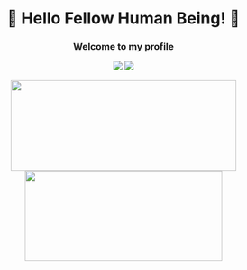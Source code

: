 <div align="center">
  <h1> 👋 Hello Fellow Human Being! 👋 </h1>
  <h3> Welcome to my profile </h3>
  
  <a href="https://about.jeb4.dev/">
    <img align="top" src="https://img.shields.io/badge/Portfolio-red?style=for-the-badge" />
  </a>
  <a href="https://discord.com/users/368862359562747916/">
    <img align="top" src="https://img.shields.io/badge/Discord-blue?style=for-the-badge&logo=discord&logoColor=white" />
  </a>
  <br>
  <br>
  <a href="https://github.com/Jeb4dev/github-readme-stats">
    <img align="center" width="400" height="160" src="https://github-readme-stats-bice-phi-35.vercel.app/api?username=Jeb4dev&theme=gruvbox" />
  </a>
  <a href="https://github.com/Jeb4dev/github-readme-stats">
    <img align="center" width="350" height="160" src="https://github-readme-stats-bice-phi-35.vercel.app/api/top-langs/?username=Jeb4dev&layout=compact&langs_count=8&hide=jupyter%20notebook,lua&theme=gruvbox" />
  </a>
</div>
